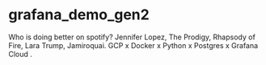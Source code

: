 # grafana_demo_gen2
Who is doing better on spotify? Jennifer Lopez, The Prodigy, Rhapsody of Fire, Lara Trump, Jamiroquai. GCP x Docker x Python x Postgres x Grafana Cloud .
